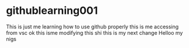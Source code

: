 # githublearning001
This is just me learning how to use github properly
this is me accessing from vsc
ok this isme modifying this shi
this is my next change
Helloo my nigs